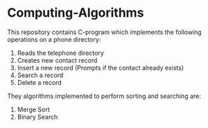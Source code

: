 # Computing-Algorithms
This repository contains C-program which implements the following operations on a phone directory:
1. Reads the telephone directory
2. Creates new contact record
3. Insert a new record (Prompts if the contact already exists)
4. Search a record
5. Delete a record

They algorithms implemented to perform sorting and searching are:

1. Merge Sort
2. Binary Search
